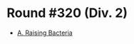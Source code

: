 # Round #320 (Div. 2)

* [A. Raising Bacteria][]

[A. Raising Bacteria]: http://codeforces.com/contest/579/problem/A
